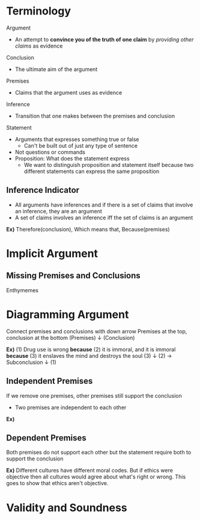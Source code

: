 # Terminology
Argument
- An attempt to **convince you of the truth of one claim** by *providing other claims* as evidence

Conclusion
- The ultimate aim of the argument

Premises
- Claims that the argument uses as evidence

Inference
- Transition that one makes between the premises and conclusion

Statement
- Arguments that expresses something true or false
	- Can't be built out of just any type of sentence
- Not questions or commands
- Proposition: What does the statement express
	- We want to distinguish proposition and statement itself because two different statements can express the same proposition

## Inference Indicator
- All arguments have inferences and if there is a set of claims that involve an inference, they are an argument
- A set of claims involves an inference iff the set of claims is an argument

**Ex)**
Therefore(conclusion), Which means that, Because(premises)

# Implicit Argument

## Missing Premises and Conclusions
Enthymemes


# Diagramming Argument
Connect premises and conclusions with down arrow Premises at the top, conclusion at the bottom
  (Premises)
    $\downarrow$
  (Conclusion)

**Ex)**
(1) Drug use is wrong **because** (2) it is immoral, and it is immoral **because** (3) it enslaves the mind and destroys the soul
  (3)
   $\downarrow$
  (2) $\to$ Subconclusion
   $\downarrow$
  (1)

## Independent Premises
If we remove one premises, other premises still support the conclusion
- Two premises are independent to each other

**Ex)**

## Dependent Premises
Both premises do not support each other but the statement require both to support the conclusion

**Ex)**
Different cultures have different moral codes. But if ethics were objective then all cultures would agree about what's right or wrong. This goes to show that ethics aren't objective.

 
# Validity and Soundness
